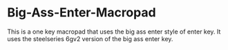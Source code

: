# Big-Ass-Enter-Macropad

  This is a one key macropad that uses the big ass enter style of enter key. It uses the steelseries 6gv2 version of the big ass enter key.
